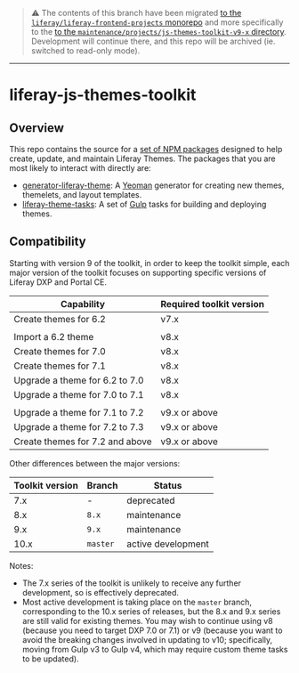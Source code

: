 > :warning: The contents of this branch have been migrated [to the `liferay/liferay-frontend-projects` monorepo](https://github.com/liferay/liferay-frontend-projects) and more specifically to the [to the `maintenance/projects/js-themes-toolkit-v9-x` directory](https://github.com/liferay/liferay-frontend-projects/tree/master/maintenance/projects/js-themes-toolkit-v9-x). Development will continue there, and this repo will be archived (ie. switched to read-only mode).

---

# liferay-js-themes-toolkit

## Overview

This repo contains the source for a [set of NPM packages](https://github.com/liferay/liferay-js-themes-toolkit/tree/master/packages) designed to help create, update, and maintain Liferay Themes. The packages that you are most likely to interact with directly are:

-   [generator-liferay-theme](https://github.com/liferay/liferay-js-themes-toolkit/tree/master/packages/generator-liferay-theme): A [Yeoman](https://yeoman.io/) generator for creating new themes, themelets, and layout templates.
-   [liferay-theme-tasks](https://github.com/liferay/liferay-js-themes-toolkit/tree/master/packages/liferay-theme-tasks): A set of [Gulp](https://gulpjs.com/) tasks for building and deploying themes.

## Compatibility

Starting with version 9 of the toolkit, in order to keep the toolkit simple, each major version of the toolkit focuses on supporting specific versions of Liferay DXP and Portal CE.

| Capability                      | Required toolkit version |
| ------------------------------- | ------------------------ |
| Create themes for 6.2           | v7.x                     |
|                                 |                          |
| Import a 6.2 theme              | v8.x                     |
| Create themes for 7.0           | v8.x                     |
| Create themes for 7.1           | v8.x                     |
| Upgrade a theme for 6.2 to 7.0  | v8.x                     |
| Upgrade a theme for 7.0 to 7.1  | v8.x                     |
|                                 |                          |
| Upgrade a theme for 7.1 to 7.2  | v9.x or above            |
| Upgrade a theme for 7.2 to 7.3  | v9.x or above            |
| Create themes for 7.2 and above | v9.x or above            |

Other differences between the major versions:

| Toolkit version | Branch   | Status             |
| --------------- | -------- | ------------------ |
| 7.x             | -        | deprecated         |
| 8.x             | `8.x`    | maintenance        |
| 9.x             | `9.x`    | maintenance        |
| 10.x            | `master` | active development |

Notes:

-   The 7.x series of the toolkit is unlikely to receive any further development, so is effectively deprecated.
-   Most active development is taking place on the `master` branch, corresponding to the 10.x series of releases, but the 8.x and 9.x series are still valid for existing themes. You may wish to continue using v8 (because you need to target DXP 7.0 or 7.1) or v9 (because you want to avoid the breaking changes involved in updating to v10; specifically, moving from Gulp v3 to Gulp v4, which may require custom theme tasks to be updated).
